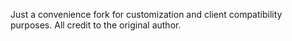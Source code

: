 Just a convenience fork for customization and client compatibility purposes. All credit to the original author.
